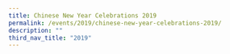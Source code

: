 ```yaml
---
title: Chinese New Year Celebrations 2019
permalink: /events/2019/chinese-new-year-celebrations-2019/
description: ""
third_nav_title: "2019"
---
```

